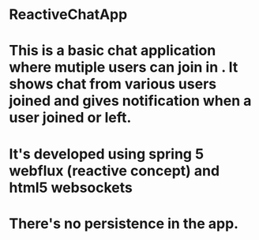 # ReactiveChatApp
# This is a basic chat application where mutiple users can join in . It shows chat from various users joined and gives notification when a user joined or left.
# It's developed using spring 5 webflux (reactive concept) and html5 websockets
# There's no persistence in the app.
